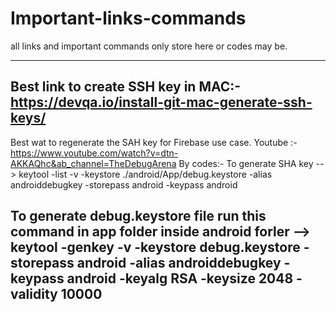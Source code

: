 # Important-links-commands
all links and important commands only store here or codes may be.

----------------------------------------------------------------------------------------------------------------------------------------------------------------------------------------------------------------------------------------------------------------------------------------------------------------------------------------------------
Best link to create SSH key in MAC:-
https://devqa.io/install-git-mac-generate-ssh-keys/
----------------------------------------------------------------------------------------------------------------------------------------------------------------------------------------------------------------------------------------------------------------------------------------------------------------------------------------------------
Best wat to regenerate the SAH key for Firebase use case.
Youtube :- https://www.youtube.com/watch?v=dtn-AKKAQhc&ab_channel=TheDebugArena
By codes:-
To generate SHA key --> keytool -list -v -keystore ./android/App/debug.keystore -alias androiddebugkey -storepass android -keypass android

To generate debug.keystore file run this command in app folder inside android forler --> keytool -genkey -v -keystore debug.keystore -storepass android -alias androiddebugkey -keypass android -keyalg RSA -keysize 2048 -validity 10000
----------------------------------------------------------------------------------------------------------------------------------------------------------------------------------------------------------------------------------------------------------------------------------------------------------------------------------------------------------------------------------------------------
